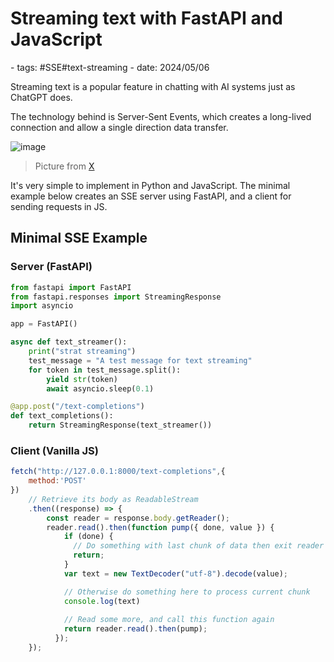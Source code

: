 # Streaming text with FastAPI and JavaScript

<document-info>
- tags: #SSE#text-streaming
- date: 2024/05/06
</document-info>

Streaming text is a popular feature in chatting with AI systems just as ChatGPT does.

The technology behind is Server-Sent Events, which creates a long-lived connection and allow a single direction data transfer.

![image](./1.png)
> Picture from [X](https://twitter.com/Franc0Fernand0/status/1765357636038312196) 

It's very simple to implement in Python and JavaScript. The minimal example below creates an SSE server using FastAPI, and a client for sending requests in JS.

## Minimal SSE Example
### Server (FastAPI)
```python
from fastapi import FastAPI
from fastapi.responses import StreamingResponse
import asyncio

app = FastAPI()

async def text_streamer():
    print("strat streaming")
    test_message = "A test message for text streaming"
    for token in test_message.split():
        yield str(token)
        await asyncio.sleep(0.1)

@app.post("/text-completions")
def text_completions():
    return StreamingResponse(text_streamer())
```

### Client (Vanilla JS)
```javascript
fetch("http://127.0.0.1:8000/text-completions",{
    method:'POST'
})
    // Retrieve its body as ReadableStream
    .then((response) => {
        const reader = response.body.getReader();
        reader.read().then(function pump({ done, value }) {
            if (done) {
              // Do something with last chunk of data then exit reader
              return;
            }
            var text = new TextDecoder("utf-8").decode(value);

            // Otherwise do something here to process current chunk
            console.log(text)
      
            // Read some more, and call this function again
            return reader.read().then(pump);
          });
    });
```